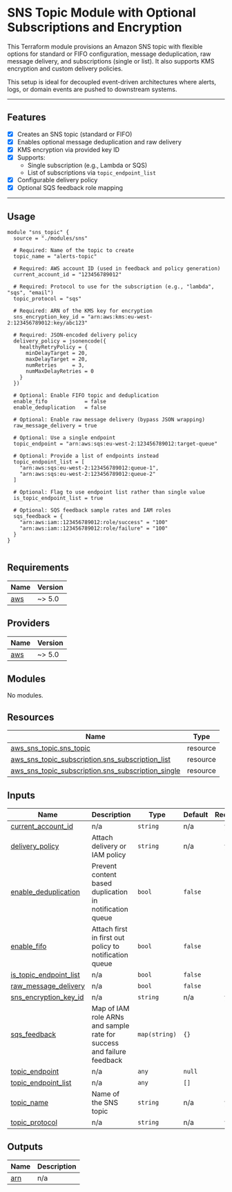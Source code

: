 # SNS Topic Module with Optional Subscriptions and Encryption

This Terraform module provisions an Amazon SNS topic with flexible options for standard or FIFO configuration, message deduplication, raw message delivery, and subscriptions (single or list). It also supports KMS encryption and custom delivery policies.

This setup is ideal for decoupled event-driven architectures where alerts, logs, or domain events are pushed to downstream systems.

---

## Features

- [x] Creates an SNS topic (standard or FIFO)
- [x] Enables optional message deduplication and raw delivery
- [x] KMS encryption via provided key ID
- [x] Supports:
  - Single subscription (e.g., Lambda or SQS)
  - List of subscriptions via `topic_endpoint_list`
- [x] Configurable delivery policy
- [x] Optional SQS feedback role mapping

---

## Usage

```hcl
module "sns_topic" {
  source = "./modules/sns"

  # Required: Name of the topic to create
  topic_name = "alerts-topic"

  # Required: AWS account ID (used in feedback and policy generation)
  current_account_id = "123456789012"

  # Required: Protocol to use for the subscription (e.g., "lambda", "sqs", "email")
  topic_protocol = "sqs"

  # Required: ARN of the KMS key for encryption
  sns_encryption_key_id = "arn:aws:kms:eu-west-2:123456789012:key/abc123"

  # Required: JSON-encoded delivery policy
  delivery_policy = jsonencode({
    healthyRetryPolicy = {
      minDelayTarget = 20,
      maxDelayTarget = 20,
      numRetries     = 3,
      numMaxDelayRetries = 0
    }
  })

  # Optional: Enable FIFO topic and deduplication
  enable_fifo            = false
  enable_deduplication   = false

  # Optional: Enable raw message delivery (bypass JSON wrapping)
  raw_message_delivery = true

  # Optional: Use a single endpoint
  topic_endpoint = "arn:aws:sqs:eu-west-2:123456789012:target-queue"

  # Optional: Provide a list of endpoints instead
  topic_endpoint_list = [
    "arn:aws:sqs:eu-west-2:123456789012:queue-1",
    "arn:aws:sqs:eu-west-2:123456789012:queue-2"
  ]

  # Optional: Flag to use endpoint list rather than single value
  is_topic_endpoint_list = true

  # Optional: SQS feedback sample rates and IAM roles
  sqs_feedback = {
    "arn:aws:iam::123456789012:role/success" = "100"
    "arn:aws:iam::123456789012:role/failure" = "100"
  }
}


```

<!-- BEGIN_TF_DOCS -->

## Requirements

| Name                                                   | Version |
| ------------------------------------------------------ | ------- |
| <a name="requirement_aws"></a> [aws](#requirement_aws) | ~> 5.0  |

## Providers

| Name                                             | Version |
| ------------------------------------------------ | ------- |
| <a name="provider_aws"></a> [aws](#provider_aws) | ~> 5.0  |

## Modules

No modules.

## Resources

| Name                                                                                                                                                     | Type     |
| -------------------------------------------------------------------------------------------------------------------------------------------------------- | -------- |
| [aws_sns_topic.sns_topic](https://registry.terraform.io/providers/hashicorp/aws/latest/docs/resources/sns_topic)                                         | resource |
| [aws_sns_topic_subscription.sns_subscription_list](https://registry.terraform.io/providers/hashicorp/aws/latest/docs/resources/sns_topic_subscription)   | resource |
| [aws_sns_topic_subscription.sns_subscription_single](https://registry.terraform.io/providers/hashicorp/aws/latest/docs/resources/sns_topic_subscription) | resource |

## Inputs

| Name                                                                                                | Description                                                           | Type          | Default | Required |
| --------------------------------------------------------------------------------------------------- | --------------------------------------------------------------------- | ------------- | ------- | :------: |
| <a name="input_current_account_id"></a> [current_account_id](#input_current_account_id)             | n/a                                                                   | `string`      | n/a     |   yes    |
| <a name="input_delivery_policy"></a> [delivery_policy](#input_delivery_policy)                      | Attach delivery or IAM policy                                         | `string`      | n/a     |   yes    |
| <a name="input_enable_deduplication"></a> [enable_deduplication](#input_enable_deduplication)       | Prevent content based duplication in notification queue               | `bool`        | `false` |    no    |
| <a name="input_enable_fifo"></a> [enable_fifo](#input_enable_fifo)                                  | Attach first in first out policy to notification queue                | `bool`        | `false` |    no    |
| <a name="input_is_topic_endpoint_list"></a> [is_topic_endpoint_list](#input_is_topic_endpoint_list) | n/a                                                                   | `bool`        | `false` |    no    |
| <a name="input_raw_message_delivery"></a> [raw_message_delivery](#input_raw_message_delivery)       | n/a                                                                   | `bool`        | `false` |    no    |
| <a name="input_sns_encryption_key_id"></a> [sns_encryption_key_id](#input_sns_encryption_key_id)    | n/a                                                                   | `string`      | n/a     |   yes    |
| <a name="input_sqs_feedback"></a> [sqs_feedback](#input_sqs_feedback)                               | Map of IAM role ARNs and sample rate for success and failure feedback | `map(string)` | `{}`    |    no    |
| <a name="input_topic_endpoint"></a> [topic_endpoint](#input_topic_endpoint)                         | n/a                                                                   | `any`         | `null`  |    no    |
| <a name="input_topic_endpoint_list"></a> [topic_endpoint_list](#input_topic_endpoint_list)          | n/a                                                                   | `any`         | `[]`    |    no    |
| <a name="input_topic_name"></a> [topic_name](#input_topic_name)                                     | Name of the SNS topic                                                 | `string`      | n/a     |   yes    |
| <a name="input_topic_protocol"></a> [topic_protocol](#input_topic_protocol)                         | n/a                                                                   | `string`      | n/a     |   yes    |

## Outputs

| Name                                         | Description |
| -------------------------------------------- | ----------- |
| <a name="output_arn"></a> [arn](#output_arn) | n/a         |

<!-- END_TF_DOCS -->
